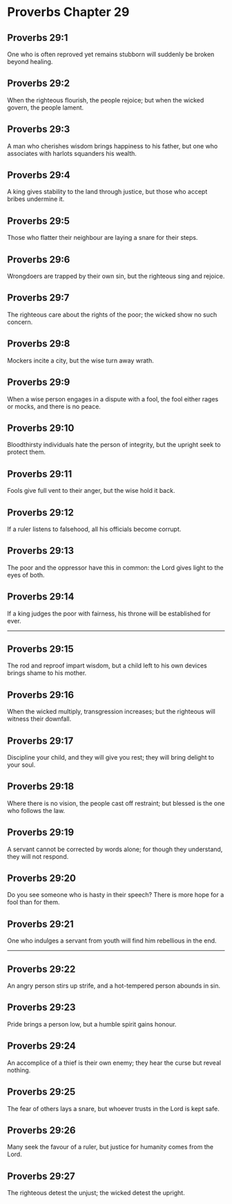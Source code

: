 # Proverbs Chapter 29

## Proverbs 29:1

One who is often reproved yet remains stubborn will suddenly be broken beyond healing.

## Proverbs 29:2

When the righteous flourish, the people rejoice; but when the wicked govern, the people lament.

## Proverbs 29:3

A man who cherishes wisdom brings happiness to his father, but one who associates with harlots squanders his wealth.

## Proverbs 29:4

A king gives stability to the land through justice, but those who accept bribes undermine it.

## Proverbs 29:5

Those who flatter their neighbour are laying a snare for their steps.

## Proverbs 29:6

Wrongdoers are trapped by their own sin, but the righteous sing and rejoice.

## Proverbs 29:7

The righteous care about the rights of the poor; the wicked show no such concern.

## Proverbs 29:8

Mockers incite a city, but the wise turn away wrath.

## Proverbs 29:9

When a wise person engages in a dispute with a fool, the fool either rages or mocks, and there is no peace.

## Proverbs 29:10

Bloodthirsty individuals hate the person of integrity, but the upright seek to protect them.

## Proverbs 29:11

Fools give full vent to their anger, but the wise hold it back.

## Proverbs 29:12

If a ruler listens to falsehood, all his officials become corrupt.

## Proverbs 29:13

The poor and the oppressor have this in common: the Lord gives light to the eyes of both.

## Proverbs 29:14

If a king judges the poor with fairness, his throne will be established for ever.

---

## Proverbs 29:15

The rod and reproof impart wisdom, but a child left to his own devices brings shame to his mother.

## Proverbs 29:16

When the wicked multiply, transgression increases; but the righteous will witness their downfall.

## Proverbs 29:17

Discipline your child, and they will give you rest; they will bring delight to your soul.

## Proverbs 29:18

Where there is no vision, the people cast off restraint; but blessed is the one who follows the law.

## Proverbs 29:19

A servant cannot be corrected by words alone; for though they understand, they will not respond.

## Proverbs 29:20

Do you see someone who is hasty in their speech? There is more hope for a fool than for them.

## Proverbs 29:21

One who indulges a servant from youth will find him rebellious in the end.

---

## Proverbs 29:22

An angry person stirs up strife, and a hot-tempered person abounds in sin.

## Proverbs 29:23

Pride brings a person low, but a humble spirit gains honour.

## Proverbs 29:24

An accomplice of a thief is their own enemy; they hear the curse but reveal nothing.

## Proverbs 29:25

The fear of others lays a snare, but whoever trusts in the Lord is kept safe.

## Proverbs 29:26

Many seek the favour of a ruler, but justice for humanity comes from the Lord.

## Proverbs 29:27

The righteous detest the unjust; the wicked detest the upright.
